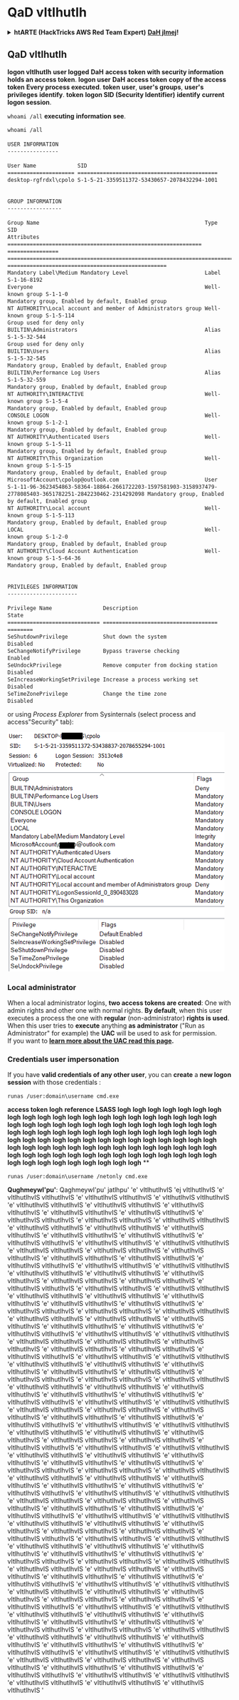 # QaD vItlhutlh

<details>

<summary><strong>htARTE (HackTricks AWS Red Team Expert)</strong> <a href="https://training.hacktricks.xyz/courses/arte"><strong>DaH jImej</strong></a><strong>!</strong></summary>

* **Do you work in a cybersecurity company**? **Do you want to see your company advertised in HackTricks**? **or do you want to have access to the latest version of the PEASS or download HackTricks in PDF**? **Check the SUBSCRIPTION PLANS**!
* **Discover The PEASS Family**, **our collection of exclusive NFTs**
* **Get the official PEASS & HackTricks swag**
* **Join the** [**💬**](https://emojipedia.org/speech-balloon/) **Discord group** or the **telegram group** or **follow** me on **Twitter** 🐦**@carlospolopm**.
* **Share your hacking tricks by submitting PRs to the hacktricks repo and hacktricks-cloud repo**.

</details>

## QaD vItlhutlh

**logon vItlhutlh** **user logged** **DaH** **access token with security information** **holds an access token**. **logon user** **DaH** **access token** **copy of the access token** **Every process executed**. **token** **user**, **user's groups**, **user's privileges** **identify**. **token** **logon SID (Security Identifier)** **identify** **current logon session**.

`whoami /all` **executing** **information** **see**.
```
whoami /all

USER INFORMATION
----------------

User Name             SID
===================== ============================================
desktop-rgfrdxl\cpolo S-1-5-21-3359511372-53430657-2078432294-1001


GROUP INFORMATION
-----------------

Group Name                                                    Type             SID                                                                                                           Attributes
============================================================= ================ ============================================================================================================= ==================================================
Mandatory Label\Medium Mandatory Level                        Label            S-1-16-8192
Everyone                                                      Well-known group S-1-1-0                                                                                                       Mandatory group, Enabled by default, Enabled group
NT AUTHORITY\Local account and member of Administrators group Well-known group S-1-5-114                                                                                                     Group used for deny only
BUILTIN\Administrators                                        Alias            S-1-5-32-544                                                                                                  Group used for deny only
BUILTIN\Users                                                 Alias            S-1-5-32-545                                                                                                  Mandatory group, Enabled by default, Enabled group
BUILTIN\Performance Log Users                                 Alias            S-1-5-32-559                                                                                                  Mandatory group, Enabled by default, Enabled group
NT AUTHORITY\INTERACTIVE                                      Well-known group S-1-5-4                                                                                                       Mandatory group, Enabled by default, Enabled group
CONSOLE LOGON                                                 Well-known group S-1-2-1                                                                                                       Mandatory group, Enabled by default, Enabled group
NT AUTHORITY\Authenticated Users                              Well-known group S-1-5-11                                                                                                      Mandatory group, Enabled by default, Enabled group
NT AUTHORITY\This Organization                                Well-known group S-1-5-15                                                                                                      Mandatory group, Enabled by default, Enabled group
MicrosoftAccount\cpolop@outlook.com                           User             S-1-11-96-3623454863-58364-18864-2661722203-1597581903-3158937479-2778085403-3651782251-2842230462-2314292098 Mandatory group, Enabled by default, Enabled group
NT AUTHORITY\Local account                                    Well-known group S-1-5-113                                                                                                     Mandatory group, Enabled by default, Enabled group
LOCAL                                                         Well-known group S-1-2-0                                                                                                       Mandatory group, Enabled by default, Enabled group
NT AUTHORITY\Cloud Account Authentication                     Well-known group S-1-5-64-36                                                                                                   Mandatory group, Enabled by default, Enabled group


PRIVILEGES INFORMATION
----------------------

Privilege Name                Description                          State
============================= ==================================== ========
SeShutdownPrivilege           Shut down the system                 Disabled
SeChangeNotifyPrivilege       Bypass traverse checking             Enabled
SeUndockPrivilege             Remove computer from docking station Disabled
SeIncreaseWorkingSetPrivilege Increase a process working set       Disabled
SeTimeZonePrivilege           Change the time zone                 Disabled
```
or using _Process Explorer_ from Sysinternals (select process and access"Security" tab):

![](<../../.gitbook/assets/image (321).png>)

### Local administrator

When a local administrator logins, **two access tokens are created**: One with admin rights and other one with normal rights. **By default**, when this user executes a process the one with **regular** (non-administrator) **rights is used**. When this user tries to **execute** anything **as administrator** ("Run as Administrator" for example) the **UAC** will be used to ask for permission.\
If you want to [**learn more about the UAC read this page**](../authentication-credentials-uac-and-efs.md#uac)**.**

### Credentials user impersonation

If you have **valid credentials of any other user**, you can **create** a **new logon session** with those credentials :
```
runas /user:domain\username cmd.exe
```
**access token** **logh** **reference** **LSASS** **logh** **logh** **logh** **logh** **logh** **logh** **logh** **logh** **logh** **logh** **logh** **logh** **logh** **logh** **logh** **logh** **logh** **logh** **logh** **logh** **logh** **logh** **logh** **logh** **logh** **logh** **logh** **logh** **logh** **logh** **logh** **logh** **logh** **logh** **logh** **logh** **logh** **logh** **logh** **logh** **logh** **logh** **logh** **logh** **logh** **logh** **logh** **logh** **logh** **logh** **logh** **logh** **logh** **logh** **logh** **logh** **logh** **logh** **logh** **logh** **logh** **logh** **logh** **logh** **logh** **logh** **logh** **logh** **logh** **logh** **logh** **logh** **logh** **logh** **logh** **logh** **logh** **logh** **logh** **logh** **logh** **logh** **logh** **logh** **logh** **logh** **logh** **logh** **logh** **logh** **logh** **logh** **logh** **logh** **logh** **logh** **logh** **logh** **logh** **logh** **
```
runas /user:domain\username /netonly cmd.exe
```
**QughmeywI'pu'**: QaghmeywI'pu' jatlhpu' 'e' vItlhutlhvIS 'ej vItlhutlhvIS 'e' vItlhutlhvIS vItlhutlhvIS 'e' vItlhutlhvIS vItlhutlhvIS 'e' vItlhutlhvIS vItlhutlhvIS 'e' vItlhutlhvIS vItlhutlhvIS 'e' vItlhutlhvIS vItlhutlhvIS 'e' vItlhutlhvIS vItlhutlhvIS 'e' vItlhutlhvIS vItlhutlhvIS 'e' vItlhutlhvIS vItlhutlhvIS 'e' vItlhutlhvIS vItlhutlhvIS 'e' vItlhutlhvIS vItlhutlhvIS 'e' vItlhutlhvIS vItlhutlhvIS 'e' vItlhutlhvIS vItlhutlhvIS 'e' vItlhutlhvIS vItlhutlhvIS 'e' vItlhutlhvIS vItlhutlhvIS 'e' vItlhutlhvIS vItlhutlhvIS 'e' vItlhutlhvIS vItlhutlhvIS 'e' vItlhutlhvIS vItlhutlhvIS 'e' vItlhutlhvIS vItlhutlhvIS 'e' vItlhutlhvIS vItlhutlhvIS 'e' vItlhutlhvIS vItlhutlhvIS 'e' vItlhutlhvIS vItlhutlhvIS 'e' vItlhutlhvIS vItlhutlhvIS 'e' vItlhutlhvIS vItlhutlhvIS 'e' vItlhutlhvIS vItlhutlhvIS 'e' vItlhutlhvIS vItlhutlhvIS 'e' vItlhutlhvIS vItlhutlhvIS 'e' vItlhutlhvIS vItlhutlhvIS 'e' vItlhutlhvIS vItlhutlhvIS 'e' vItlhutlhvIS vItlhutlhvIS 'e' vItlhutlhvIS vItlhutlhvIS 'e' vItlhutlhvIS vItlhutlhvIS 'e' vItlhutlhvIS vItlhutlhvIS 'e' vItlhutlhvIS vItlhutlhvIS 'e' vItlhutlhvIS vItlhutlhvIS 'e' vItlhutlhvIS vItlhutlhvIS 'e' vItlhutlhvIS vItlhutlhvIS 'e' vItlhutlhvIS vItlhutlhvIS 'e' vItlhutlhvIS vItlhutlhvIS 'e' vItlhutlhvIS vItlhutlhvIS 'e' vItlhutlhvIS vItlhutlhvIS 'e' vItlhutlhvIS vItlhutlhvIS 'e' vItlhutlhvIS vItlhutlhvIS 'e' vItlhutlhvIS vItlhutlhvIS 'e' vItlhutlhvIS vItlhutlhvIS 'e' vItlhutlhvIS vItlhutlhvIS 'e' vItlhutlhvIS vItlhutlhvIS 'e' vItlhutlhvIS vItlhutlhvIS 'e' vItlhutlhvIS vItlhutlhvIS 'e' vItlhutlhvIS vItlhutlhvIS 'e' vItlhutlhvIS vItlhutlhvIS 'e' vItlhutlhvIS vItlhutlhvIS 'e' vItlhutlhvIS vItlhutlhvIS 'e' vItlhutlhvIS vItlhutlhvIS 'e' vItlhutlhvIS vItlhutlhvIS 'e' vItlhutlhvIS vItlhutlhvIS 'e' vItlhutlhvIS vItlhutlhvIS 'e' vItlhutlhvIS vItlhutlhvIS 'e' vItlhutlhvIS vItlhutlhvIS 'e' vItlhutlhvIS vItlhutlhvIS 'e' vItlhutlhvIS vItlhutlhvIS 'e' vItlhutlhvIS vItlhutlhvIS 'e' vItlhutlhvIS vItlhutlhvIS 'e' vItlhutlhvIS vItlhutlhvIS 'e' vItlhutlhvIS vItlhutlhvIS 'e' vItlhutlhvIS vItlhutlhvIS 'e' vItlhutlhvIS vItlhutlhvIS 'e' vItlhutlhvIS vItlhutlhvIS 'e' vItlhutlhvIS vItlhutlhvIS 'e' vItlhutlhvIS vItlhutlhvIS 'e' vItlhutlhvIS vItlhutlhvIS 'e' vItlhutlhvIS vItlhutlhvIS 'e' vItlhutlhvIS vItlhutlhvIS 'e' vItlhutlhvIS vItlhutlhvIS 'e' vItlhutlhvIS vItlhutlhvIS 'e' vItlhutlhvIS vItlhutlhvIS 'e' vItlhutlhvIS vItlhutlhvIS 'e' vItlhutlhvIS vItlhutlhvIS 'e' vItlhutlhvIS vItlhutlhvIS 'e' vItlhutlhvIS vItlhutlhvIS 'e' vItlhutlhvIS vItlhutlhvIS 'e' vItlhutlhvIS vItlhutlhvIS 'e' vItlhutlhvIS vItlhutlhvIS 'e' vItlhutlhvIS vItlhutlhvIS 'e' vItlhutlhvIS vItlhutlhvIS 'e' vItlhutlhvIS vItlhutlhvIS 'e' vItlhutlhvIS vItlhutlhvIS 'e' vItlhutlhvIS vItlhutlhvIS 'e' vItlhutlhvIS vItlhutlhvIS 'e' vItlhutlhvIS vItlhutlhvIS 'e' vItlhutlhvIS vItlhutlhvIS 'e' vItlhutlhvIS vItlhutlhvIS 'e' vItlhutlhvIS vItlhutlhvIS 'e' vItlhutlhvIS vItlhutlhvIS 'e' vItlhutlhvIS vItlhutlhvIS 'e' vItlhutlhvIS vItlhutlhvIS 'e' vItlhutlhvIS vItlhutlhvIS 'e' vItlhutlhvIS vItlhutlhvIS 'e' vItlhutlhvIS vItlhutlhvIS 'e' vItlhutlhvIS vItlhutlhvIS 'e' vItlhutlhvIS vItlhutlhvIS 'e' vItlhutlhvIS vItlhutlhvIS 'e' vItlhutlhvIS vItlhutlhvIS 'e' vItlhutlhvIS vItlhutlhvIS 'e' vItlhutlhvIS vItlhutlhvIS 'e' vItlhutlhvIS vItlhutlhvIS 'e' vItlhutlhvIS vItlhutlhvIS 'e' vItlhutlhvIS vItlhutlhvIS 'e' vItlhutlhvIS vItlhutlhvIS 'e' vItlhutlhvIS vItlhutlhvIS 'e' vItlhutlhvIS vItlhutlhvIS 'e' vItlhutlhvIS vItlhutlhvIS 'e' vItlhutlhvIS vItlhutlhvIS 'e' vItlhutlhvIS vItlhutlhvIS 'e' vItlhutlhvIS vItlhutlhvIS 'e' vItlhutlhvIS vItlhutlhvIS 'e' vItlhutlhvIS vItlhutlhvIS 'e' vItlhutlhvIS vItlhutlhvIS 'e' vItlhutlhvIS vItlhutlhvIS 'e' vItlhutlhvIS vItlhutlhvIS 'e' vItlhutlhvIS vItlhutlhvIS 'e' vItlhutlhvIS vItlhutlhvIS 'e' vItlhutlhvIS vItlhutlhvIS 'e' vItlhutlhvIS vItlhutlhvIS 'e' vItlhutlhvIS vItlhutlhvIS 'e' vItlhutlhvIS vItlhutlhvIS 'e' vItlhutlhvIS vItlhutlhvIS 'e' vItlhutlhvIS vItlhutlhvIS 'e' vItlhutlhvIS vItlhutlhvIS 'e' vItlhutlhvIS vItlhutlhvIS 'e' vItlhutlhvIS vItlhutlhvIS 'e' vItlhutlhvIS vItlhutlhvIS 'e' vItlhutlhvIS vItlhutlhvIS 'e' vItlhutlhvIS vItlhutlhvIS 'e' vItlhutlhvIS vItlhutlhvIS 'e' vItlhutlhvIS vItlhutlhvIS 'e' vItlhutlhvIS vItlhutlhvIS 'e' vItlhutlhvIS vItlhutlhvIS 'e' vItlhutlhvIS vItlhutlhvIS 'e' vItlhutlhvIS vItlhutlhvIS 'e' vItlhutlhvIS vItlhutlhvIS 'e' vItlhutlhvIS vItlhutlhvIS 'e' vItlhutlhvIS vItlhutlhvIS 'e' vItlhutlhvIS vItlhutlhvIS 'e' vItlhutlhvIS vItlhutlhvIS 'e' vItlhutlhvIS vItlhutlhvIS 'e' vItlhutlhvIS vItlhutlhvIS 'e' vItlhutlhvIS vItlhutlhvIS 'e' vItlhutlhvIS vItlhutlhvIS 'e' vItlhutlhvIS vItlhutlhvIS 'e' vItlhutlhvIS vItlhutlhvIS 'e' vItlhutlhvIS vItlhutlhvIS 'e' vItlhutlhvIS vItlhutlhvIS 'e' vItlhutlhvIS vItlhutlhvIS 'e' vItlhutlhvIS vItlhutlhvIS 'e' vItlhutlhvIS vItlhutlhvIS 'e' vItlhutlhvIS vItlhutlhvIS 'e' vItlhutlhvIS vItlhutlhvIS 'e' vItlhutlhvIS vItlhutlhvIS 'e' vItlhutlhvIS vItlhutlhvIS 'e' vItlhutlhvIS vItlhutlhvIS 'e' vItlhutlhvIS vItlhutlhvIS 'e' vItlhutlhvIS vItlhutlhvIS 'e' vItlhutlhvIS vItlhutlhvIS 'e' vItlhutlhvIS vItlhutlhvIS 'e' vItlhutlhvIS vItlhutlhvIS 'e' vItlhutlhvIS vItlhutlhvIS 'e' vItlhutlhvIS vItlhutlhvIS 'e' vItlhutlhvIS vItlhutlhvIS 'e' vItlhutlhvIS vItlhutlhvIS 'e' vItlhutlhvIS vItlhutlhvIS 'e' vItlhutlhvIS vItlhutlhvIS 'e' vItlhutlhvIS vItlhutlhvIS 'e' vItlhutlhvIS vItlhutlhvIS 'e' vItlhutlhvIS vItlhutlhvIS '
